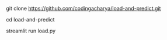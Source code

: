 git clone https://github.com/codingacharya/load-and-predict.git

cd load-and-predict

streamlit run load.py
